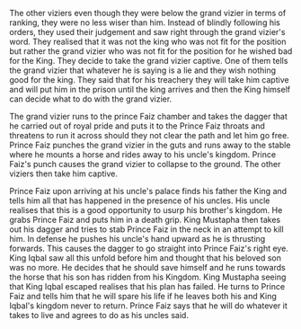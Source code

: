 The other viziers even though they were below the grand vizier in terms of ranking, they were no less wiser than him. Instead of blindly following his orders, they used their judgement and saw right through the grand vizier's word. They realised that it was not the king who was not fit for the position but rather the grand vizier who was not fit for the position for he wished bad for the King. They decide to take the grand vizier captive. One of them tells the grand vizier that whatever he is saying is a lie and they wish nothing good for the king. They said that for his treachery they will take him captive and will put him in the prison until the king arrives and then the King himself can decide what to do with the grand vizier.

The grand vizier runs to the prince Faiz chamber and takes the dagger that he carried out of royal pride and puts it to the Prince Faiz throats and threatens to run it across should they not clear the path and let him go free. Prince Faiz punches the grand vizier in the guts and runs away to the stable where he mounts a horse and rides away to his uncle's kingdom. Prince Faiz's punch causes the grand vizier to collapse to the ground. The other viziers then take him captive.

Prince Faiz upon arriving at his uncle's palace finds his father the King and tells him all that has happened in the presence of his uncles. His uncle realises that this is a good opportunity to usurp his brother's kingdom. He grabs Prince Faiz and puts him in a death grip. King Mustapha then takes out his dagger and tries to stab Prince Faiz in the neck in an attempt to kill him. In defense he pushes his uncle's hand upward as he is thrusting forwards. This causes the dagger to go straight into Prince Faiz's right eye. King Iqbal saw all this unfold before him and thought that his beloved son was no more. He decides that he should save himself and he runs towards the horse that his son has ridden from his Kingdom. King Mustapha seeing that King Iqbal escaped realises that his plan has failed. He turns to Prince Faiz and tells him that he will spare his life if he leaves both his and King Iqbal's kingdom never to return. Prince Faiz says that he will do whatever it takes to live and agrees to do as his uncles said.
